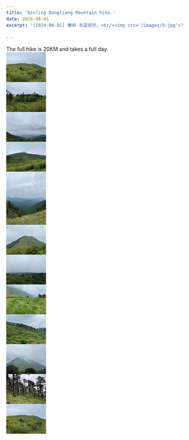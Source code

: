 ```yaml
---
title: 'Qinling Dongliang Mountain hike.'
date: 2024-06-01
excerpt: "[2024-06-01] 秦岭·东梁徒步。<br/><img src='/images/9.jpg'>"

---
```


The full hike is 20KM and takes a full day.<br/><img src='/images/4.jpg'>
